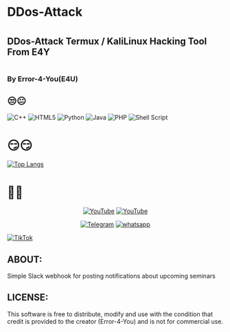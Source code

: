 # DDos-Attack

# <h2>DDos-Attack Termux / KaliLinux Hacking Tool From E4Y</h2>

# <h3>By Error-4-You(E4U)</h3>

## 😒😐

![C++](https://img.shields.io/badge/c++-%2300599C.svg?style=for-the-badge&logo=c%2B%2B&logoColor=white)    ![HTML5](https://img.shields.io/badge/html5-%23E34F26.svg?style=for-the-badge&logo=html5&logoColor=white)   ![Python](https://img.shields.io/badge/python-3670A0?style=for-the-badge&logo=python&logoColor=ffdd54)   ![Java](https://img.shields.io/badge/java-%23ED8B00.svg?style=for-the-badge&logo=java&logoColor=white)   ![PHP](https://img.shields.io/badge/php-%23777BB4.svg?style=for-the-badge&logo=php&logoColor=white)    ![Shell Script](https://img.shields.io/badge/shell_script-%23121011.svg?style=for-the-badge&logo=gnu-bash&logoColor=red)
  
# 😏😏

[![Top Langs](https://github-readme-stats.vercel.app/api/top-langs/?username=Error-4-You&langs_count=8)](https://github.com/Error-4-You/github-readme-stats)

# 🤬🤬


<p align="center">
<a href="https://github.com/Error-4-You"><img title="YouTube" src="https://img.shields.io/badge/Error-4You-brightgreen?style=for-the-badge&logo=github"></a>
<a href="https://youtube.com/channel/UCfjJgu6-VQPvcgRaygLyhqQ"><img title="YouTube" src="https://img.shields.io/badge/YouTube-Error 4 You-red?style=for-the-badge&logo=Youtube"></a>
</p>

<p align="center">
<a href="https://t.me/h4ck199"><img title="Telegram" src="https://img.shields.io/badge/Telegram-black?style=for-the-badge&logo=Telegram"></a>
<a href="https://chat.whatsapp.com/FkcQ98SucwgK1TbTfGWzsR"><img title="whatsapp" src="https://img.shields.io/badge/whatsapp-blue?style=for-the-badge&logo=whatsapp"></a>

<a href="https://chat.whatsapp.com/FkcQ98SucwgK1TbTfGWzsR">![TikTok](https://img.shields.io/badge/H4CK.LK-%23000000.svg?style=for-the-badge&logo=TikTok&logoColor=FF0F00)</a>
</p>

## ABOUT:

Simple Slack webhook for posting notifications about upcoming seminars

## LICENSE:
This software is free to distribute, modify and use with the condition that credit is provided to the creator (Error-4-You) and is not for commercial use.